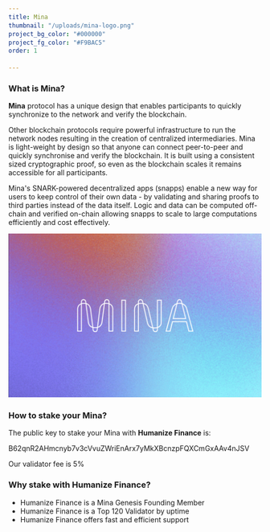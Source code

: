 ```yaml
---
title: Mina
thumbnail: "/uploads/mina-logo.png"
project_bg_color: "#000000"
project_fg_color: "#F9BAC5"
order: 1

---
```

### What is Mina?

**Mina** protocol has a unique design that enables participants to quickly synchronize to the network and verify the blockchain.

Other blockchain protocols require powerful infrastructure to run the network nodes resulting in the creation of centralized intermediaries. Mina is light-weight by design so that anyone can connect peer-to-peer and quickly synchronise and verify the blockchain. It is built using a consistent sized cryptographic proof, so even as the blockchain scales it remains accessible for all participants.

Mina's SNARK-powered decentralized apps (snapps) enable a new way for users to keep control of their own data - by validating and sharing proofs to third parties instead of the data itself. Logic and data can be computed off-chain and verified on-chain allowing snapps to scale to large computations efficiently and cost effectively.

![](/uploads/mina-logo.png)

### How to stake your Mina?

The public key to stake your Mina with **Humanize Finance** is:

B62qnR2AHmcnyb7v3cVvuZWriEnArx7yMkXBcnzpFQXCmGxAAv4nJSV

Our validator fee is 5%

### Why stake with Humanize Finance?

* Humanize Finance is a Mina Genesis Founding Member 
* Humanize Finance is a Top 120 Validator by uptime
* Humanize Finance offers fast and efficient support